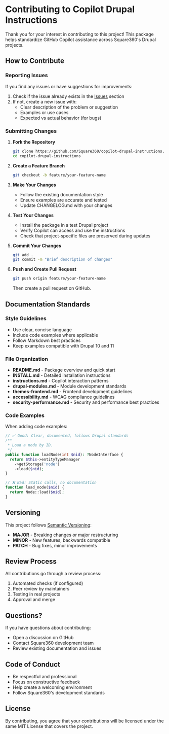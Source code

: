 # Contributing to Copilot Drupal Instructions

Thank you for your interest in contributing to this project! This package helps standardize GitHub Copilot assistance across Square360's Drupal projects.

## How to Contribute

### Reporting Issues

If you find any issues or have suggestions for improvements:

1. Check if the issue already exists in the [Issues](https://github.com/Square360/copilot-drupal-instructions/issues) section
2. If not, create a new issue with:
   - Clear description of the problem or suggestion
   - Examples or use cases
   - Expected vs actual behavior (for bugs)

### Submitting Changes

1. **Fork the Repository**
   ```bash
   git clone https://github.com/Square360/copilot-drupal-instructions.git
   cd copilot-drupal-instructions
   ```

2. **Create a Feature Branch**
   ```bash
   git checkout -b feature/your-feature-name
   ```

3. **Make Your Changes**
   - Follow the existing documentation style
   - Ensure examples are accurate and tested
   - Update CHANGELOG.md with your changes

4. **Test Your Changes**
   - Install the package in a test Drupal project
   - Verify Copilot can access and use the instructions
   - Check that project-specific files are preserved during updates

5. **Commit Your Changes**
   ```bash
   git add .
   git commit -m "Brief description of changes"
   ```

6. **Push and Create Pull Request**
   ```bash
   git push origin feature/your-feature-name
   ```
   Then create a pull request on GitHub.

## Documentation Standards

### Style Guidelines

- Use clear, concise language
- Include code examples where applicable
- Follow Markdown best practices
- Keep examples compatible with Drupal 10 and 11

### File Organization

- **README.md** - Package overview and quick start
- **INSTALL.md** - Detailed installation instructions
- **instructions.md** - Copilot interaction patterns
- **drupal-modules.md** - Module development standards
- **themes-frontend.md** - Frontend development guidelines
- **accessibility.md** - WCAG compliance guidelines
- **security-performance.md** - Security and performance best practices

### Code Examples

When adding code examples:

```php
// ✅ Good: Clear, documented, follows Drupal standards
/**
 * Load a node by ID.
 */
public function loadNode(int $nid): ?NodeInterface {
  return $this->entityTypeManager
    ->getStorage('node')
    ->load($nid);
}

// ❌ Bad: Static calls, no documentation
function load_node($nid) {
  return Node::load($nid);
}
```

## Versioning

This project follows [Semantic Versioning](https://semver.org/):

- **MAJOR** - Breaking changes or major restructuring
- **MINOR** - New features, backwards compatible
- **PATCH** - Bug fixes, minor improvements

## Review Process

All contributions go through a review process:

1. Automated checks (if configured)
2. Peer review by maintainers
3. Testing in real projects
4. Approval and merge

## Questions?

If you have questions about contributing:

- Open a discussion on GitHub
- Contact Square360 development team
- Review existing documentation and issues

## Code of Conduct

- Be respectful and professional
- Focus on constructive feedback
- Help create a welcoming environment
- Follow Square360's development standards

## License

By contributing, you agree that your contributions will be licensed under the same MIT License that covers the project.
